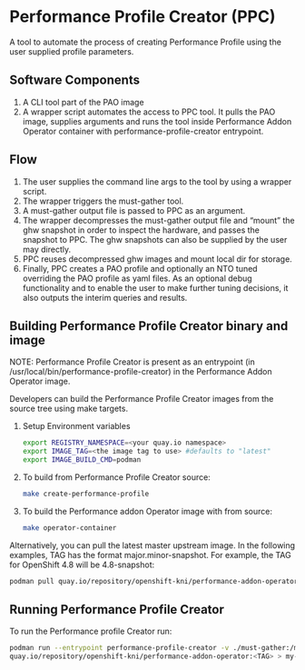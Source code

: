 # Performance Profile Creator (PPC)

A tool to automate the process of creating Performance Profile using the user supplied profile parameters.

## Software Components

1. A CLI tool part of the PAO image
1. A wrapper script <!--(TODO: Add link to where the wrapper script is placed) --> automates the access to PPC tool. It pulls the PAO image, supplies arguments and runs the tool inside Performance Addon Operator container with performance-profile-creator entrypoint.

## Flow
1. The user supplies the command line args to the tool by using a wrapper script.
1. The wrapper triggers the must-gather tool.
1. A must-gather output file is passed to PPC as an argument.
1. The wrapper decompresses the must-gather output file and “mount” the ghw snapshot in order to inspect the hardware, and passes the snapshot to PPC. The ghw snapshots can also be supplied by the user may directly.
1. PPC reuses decompressed ghw images and mount local dir for storage.
1. Finally, PPC creates a PAO profile and optionally an NTO tuned overriding the PAO profile as yaml files. As an optional debug functionality and to enable the user to make further tuning decisions, it also outputs the interim queries and results.

<!--
## Wrapper Setup/Configuration
 Add Steps to execute the wrapper script
-->

## Building Performance Profile Creator binary and image

NOTE: Performance Profile Creator is present as an entrypoint (in /usr/local/bin/performance-profile-creator) in the Performance Addon Operator image.

Developers can build the Performance Profile Creator images from the source tree using make targets.
 1. Setup Environment variables
    ```bash
    export REGISTRY_NAMESPACE=<your quay.io namespace>
    export IMAGE_TAG=<the image tag to use> #defaults to "latest"
    export IMAGE_BUILD_CMD=podman
    ```
1. To build from Performance Profile Creator source:
   ```bash
   make create-performance-profile
   ```
1. To build the Performance addon Operator image with  from source:
   ```bash
   make operator-container
   ```
Alternatively, you can pull the latest master upstream image.  In the following examples, TAG has the format major.minor-snapshot. For example, the TAG for OpenShift 4.8 will be 4.8-snapshot:

```bash
podman pull quay.io/repository/openshift-kni/performance-addon-operator:<TAG>
```

## Running Performance Profile Creator

To run the Performance profile Creator run:

```bash
podman run --entrypoint performance-profile-creator -v ./must-gather:/must-gather:z  \
quay.io/repository/openshift-kni/performance-addon-operator:<TAG> > my-profile.yaml
```
